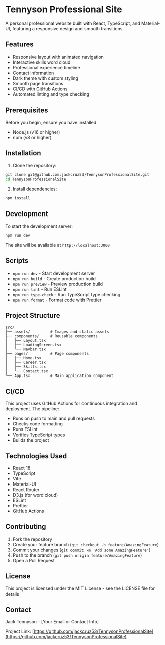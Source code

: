 # Tennyson Professional Site

A personal professional website built with React, TypeScript, and Material-UI, featuring a responsive design and smooth transitions.

## Features

- Responsive layout with animated navigation
- Interactive skills word cloud
- Professional experience timeline
- Contact information
- Dark theme with custom styling
- Smooth page transitions
- CI/CD with GitHub Actions
- Automated linting and type checking

## Prerequisites

Before you begin, ensure you have installed:
- Node.js (v16 or higher)
- npm (v8 or higher)

## Installation

1. Clone the repository:
```bash
git clone git@github.com:jackcruz53/TennysonProfessionalSite.git
cd TennysonProfessionalSite
```

2. Install dependencies:
```bash
npm install
```

## Development

To start the development server:
```bash
npm run dev
```

The site will be available at `http://localhost:3000`

## Scripts

- `npm run dev` - Start development server
- `npm run build` - Create production build
- `npm run preview` - Preview production build
- `npm run lint` - Run ESLint
- `npm run type-check` - Run TypeScript type checking
- `npm run format` - Format code with Prettier

## Project Structure

```
src/
├── assets/         # Images and static assets
├── components/     # Reusable components
│   ├── Layout.tsx
│   ├── LoadingScreen.tsx
│   └── Navbar.tsx
├── pages/          # Page components
│   ├── Home.tsx
│   ├── Career.tsx
│   ├── Skills.tsx
│   └── Contact.tsx
└── App.tsx         # Main application component
```

## CI/CD

This project uses GitHub Actions for continuous integration and deployment. The pipeline:
- Runs on push to main and pull requests
- Checks code formatting
- Runs ESLint
- Verifies TypeScript types
- Builds the project

## Technologies Used

- React 18
- TypeScript
- Vite
- Material-UI
- React Router
- D3.js (for word cloud)
- ESLint
- Prettier
- GitHub Actions

## Contributing

1. Fork the repository
2. Create your feature branch (`git checkout -b feature/AmazingFeature`)
3. Commit your changes (`git commit -m 'Add some AmazingFeature'`)
4. Push to the branch (`git push origin feature/AmazingFeature`)
5. Open a Pull Request

## License

This project is licensed under the MIT License - see the LICENSE file for details

## Contact

Jack Tennyson - [Your Email or Contact Info]

Project Link: [https://github.com/jackcruz53/TennysonProfessionalSite](https://github.com/jackcruz53/TennysonProfessionalSite)
